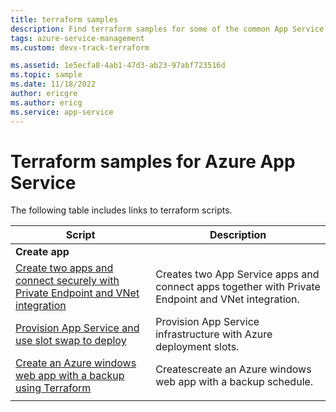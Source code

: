 ```yaml
---
title: terraform samples
description: Find terraform samples for some of the common App Service scenarios. Learn how to automate your App Service deployment or management tasks.
tags: azure-service-management
ms.custom: devx-track-terraform

ms.assetid: 1e5ecfa8-4ab1-47d3-ab23-97abf723516d
ms.topic: sample
ms.date: 11/18/2022
author: ericgre
ms.author: ericg
ms.service: app-service
---
```

# Terraform samples for Azure App Service

The following table includes links to terraform scripts.

| Script | Description |
|-|-|
|**Create app**||
| [Create two apps and connect securely with Private Endpoint and VNet integration](./scripts/terraform-secure-backend-frontend.md)| Creates two App Service apps and connect apps together with Private Endpoint and VNet integration. |
| [Provision App Service and use slot swap to deploy](/azure/developer/terraform/provision-infrastructure-using-azure-deployment-slots)| Provision App Service infrastructure with Azure deployment slots. |
| [Create an Azure windows web app with a backup using Terraform](./scripts/terraform-backup.md)| Createscreate an Azure windows web app with a backup schedule. |
| | |
